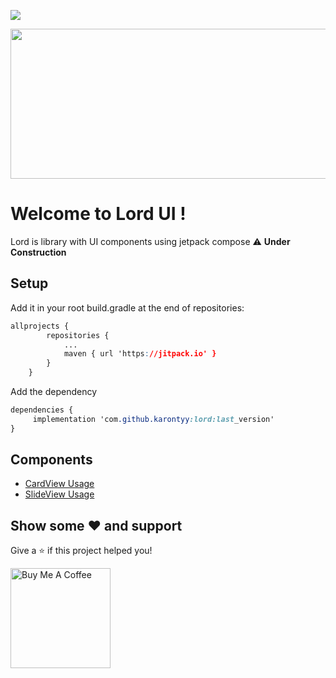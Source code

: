 [![](https://jitpack.io/v/karontyy/lord.svg)](https://jitpack.io/#karontyy/lord)

<img src="https://raw.githubusercontent.com/karontyy/lord/master/lordLogo.png" width="820" height="240"/>


# Welcome to Lord UI !
Lord is library with UI components using jetpack compose
⚠ **Under Construction**

## Setup

Add it in your root build.gradle at the end of repositories:
```css
allprojects {
		repositories {
			...
			maven { url 'https://jitpack.io' }
		}
	}
```
Add the dependency
```css
dependencies {
	 implementation 'com.github.karontyy:lord:last_version'
}
```

## Components

* [CardView Usage](https://github.com/karontyy/lord/blob/master/app/src/main/java/com/br/lordui/components/cardview/sample.md)
* [SlideView Usage](https://github.com/karontyy/lord/blob/master/app/src/main/java/com/br/lordui/components/slideview/sample.md)

## Show some ❤ and support

Give a ⭐️ if this project helped you!

<a href="https://www.buymeacoffee.com/karonty" target="_blank">
    <img src="https://cdn.buymeacoffee.com/buttons/v2/default-yellow.png" alt="Buy Me A Coffee" width="160">
</a>